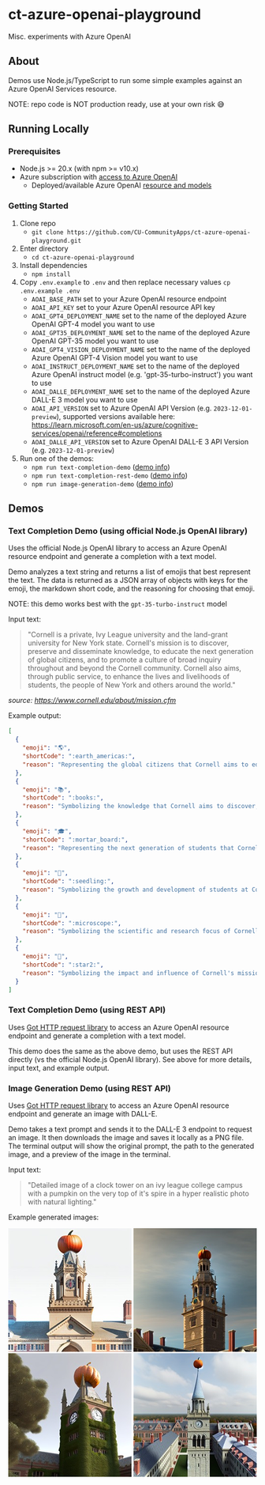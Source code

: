 # ct-azure-openai-playground

Misc. experiments with Azure OpenAI

## About

Demos use Node.js/TypeScript to run some simple examples against an Azure OpenAI Services resource.

NOTE: repo code is NOT production ready, use at your own risk :sweat_smile:

## Running Locally

### Prerequisites

- Node.js >= 20.x (with npm >= v10.x)
- Azure subscription with [access to Azure OpenAI](https://learn.microsoft.com/en-us/azure/cognitive-services/openai/overview#how-do-i-get-access-to-azure-openai)
  - Deployed/available Azure OpenAI [resource and models](https://learn.microsoft.com/en-us/azure/cognitive-services/openai/how-to/create-resource?pivots=web-portal)

### Getting Started

1. Clone repo
    - `git clone https://github.com/CU-CommunityApps/ct-azure-openai-playground.git`
1. Enter directory
    - `cd ct-azure-openai-playground`
1. Install dependencies
    - `npm install`
1. Copy `.env.example` to `.env` and then replace necessary values `cp .env.example .env`
    - `AOAI_BASE_PATH` set to your Azure OpenAI resource endpoint
    - `AOAI_API_KEY` set to your Azure OpenAI resource API key
    - `AOAI_GPT4_DEPLOYMENT_NAME` set to the name of the deployed Azure OpenAI GPT-4 model you want to use
    - `AOAI_GPT35_DEPLOYMENT_NAME` set to the name of the deployed Azure OpenAI GPT-35 model you want to use
    - `AOAI_GPT4_VISION_DEPLOYMENT_NAME` set to the name of the deployed Azure OpenAI GPT-4 Vision model you want to use
    - `AOAI_INSTRUCT_DEPLOYMENT_NAME` set to the name of the deployed Azure OpenAI instruct model (e.g. 'gpt-35-turbo-instruct') you want to use
    - `AOAI_DALLE_DEPLOYMENT_NAME` set to the name of the deployed Azure DALL-E 3 model you want to use
    - `AOAI_API_VERSION` set to Azure OpenAI API Version (e.g. `2023-12-01-preview`), supported versions available here: <https://learn.microsoft.com/en-us/azure/cognitive-services/openai/reference#completions>
    - `AOAI_DALLE_API_VERSION` set to Azure OpenAI DALL-E 3 API Version (e.g. `2023-12-01-preview`)
1. Run one of the demos:
    - `npm run text-completion-demo` ([demo info](#text-completion-demo-using-official-nodejs-openai-library))
    - `npm run text-completion-rest-demo` ([demo info](#text-completion-demo-using-rest-api))
    - `npm run image-generation-demo` ([demo info](#image-generation-demo-using-rest-api))

## Demos

### Text Completion Demo (using official Node.js OpenAI library)

Uses the official Node.js OpenAI library to access an Azure OpenAI resource endpoint and generate a completion with a text model.

Demo analyzes a text string and returns a list of emojis that best represent the text. The data is returned as a JSON array of objects
with keys for the emoji, the markdown short code, and the reasoning for choosing that emoji.

NOTE: this demo works best with the `gpt-35-turbo-instruct` model

Input text:
> "Cornell is a private, Ivy League university and the land-grant university for New York state. Cornell's mission is to discover, preserve and disseminate knowledge, to educate the next generation of global citizens, and to promote a culture of broad inquiry throughout and beyond the Cornell community. Cornell also aims, through public service, to enhance the lives and livelihoods of students, the people of New York and others around the world."

_source: <https://www.cornell.edu/about/mission.cfm>_

Example output:

```json
[
  {
    "emoji": "🌎",
    "shortCode": ":earth_americas:",
    "reason": "Representing the global citizens that Cornell aims to educate"
  },
  {
    "emoji": "📚",
    "shortCode": ":books:",
    "reason": "Symbolizing the knowledge that Cornell aims to discover, preserve, and disseminate"
  },
  {
    "emoji": "🎓",
    "shortCode": ":mortar_board:",
    "reason": "Representing the next generation of students that Cornell aims to educate"
  },
  {
    "emoji": "🌱",
    "shortCode": ":seedling:",
    "reason": "Symbolizing the growth and development of students at Cornell"
  },
  {
    "emoji": "🔬",
    "shortCode": ":microscope:",
    "reason": "Symbolizing the scientific and research focus of Cornell's mission"
  },
  {
    "emoji": "🌟",
    "shortCode": ":star2:",
    "reason": "Symbolizing the impact and influence of Cornell's mission on the world"
  }
]
```

### Text Completion Demo (using REST API)

Uses [Got HTTP request library](https://github.com/sindresorhus/got) to access an Azure OpenAI resource endpoint and generate
a completion with a text model.

This demo does the same as the above demo, but uses the REST API directly (vs the official Node.js OpenAI library). See above
for more details, input text, and example output.

### Image Generation Demo (using REST API)

Uses [Got HTTP request library](https://github.com/sindresorhus/got) to access an Azure OpenAI resource endpoint and generate an
image with DALL-E.

Demo takes a text prompt and sends it to the DALL-E 3 endpoint to request an image. It then downloads the image and saves it
locally as a PNG file. The terminal output will show the original prompt, the path to the generated image, and a preview of
the image in the terminal.

Input text:
> "Detailed image of a clock tower on an ivy league college campus with a pumpkin on the very top of it's spire in a hyper realistic photo with natural lighting."

Example generated images:

![Generated Image 1](./src/dall-e-image-rest/generated-images/thumbnails/16198ee7-f2a0-44ee-a818-97959206527e.jpg) ![Generated Image 2](./src/dall-e-image-rest/generated-images/thumbnails/74ab7781-a594-4347-a922-7585d9f09a8f.jpg)
![Generated Image 3](./src/dall-e-image-rest/generated-images/thumbnails/c6855b8e-6724-48df-962a-e629e304e0a3.jpg) ![Generated Image 4](./src/dall-e-image-rest/generated-images/thumbnails/a7a8f5d1-1b01-4bc2-8062-e7f17daf04d5.jpg)
